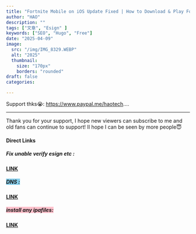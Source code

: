 ```yaml
---
title: "Fortnite Mobile on iOS Update Fixed | How to Download & Play Fortnite Outside EU on iPhone & iPad"
author: "HAO"
description: ""
tags: ["文章", "Esign" ]
keywords: ["SEO", "Hugo", "Free"]
date: "2025-04-09"
image:
  src: "/img/IMG_8329.WEBP"
  alt: "2025"
  thumbnail:
    size: "170px"
    borders: "rounded"
draft: false
categories:

---
```


Support thks😭: https://www.paypal.me/haotech....
<!--more-->

---

Thank you for your support, I hope new viewers can subscribe to me and old fans can continue to support!
II hope I can be seen by more people😇

#### **Direct Links**

##### **<font style="background:  "> Fix unable verify esign etc :</font>** 
**[ LINK ](https://jiun8631.vercel.app/post/fixverify-250318/)**

##### **<font style="background:  skyblue"> DNS :</font>** 
**[ LINK ]( https://jiun8631.vercel.app/post/esign-250404/)**

##### **<font style="background: pink"> install any ipafiles:</font>** 
**[ LINK ](https://wsfteam.xyz/)**